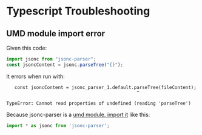 # Typescript Troubleshooting

## UMD module import error

Given this code:

```ts
import jsonc from "jsonc-parser";
const jsoncContent = jsonc.parseTree("{}");
```

It errors when run with:

```
   const jsoncContent = jsonc_parser_1.default.parseTree(fileContent);
                                                ^

TypeError: Cannot read properties of undefined (reading 'parseTree')
```

Because jsonc-parser is a [umd module, import it](https://www.typescriptlang.org/docs/handbook/declaration-files/templates/global-plugin-d-ts.html#from-a-module-or-umd-library) like this:

```ts
import * as jsonc from 'jsonc-parser';
```
